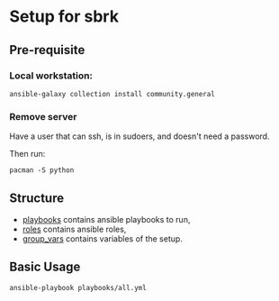 # Setup for sbrk

## Pre-requisite

### Local workstation:

    ansible-galaxy collection install community.general

### Remove server

Have a user that can ssh, is in sudoers, and doesn't need a password.

Then run:

    pacman -S python

## Structure

- [playbooks](playbooks/) contains ansible playbooks to run,
- [roles](roles/) contains ansible roles,
- [group_vars](group_vars/) contains variables of the setup.

## Basic Usage

    ansible-playbook playbooks/all.yml
